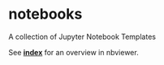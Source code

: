 # notebooks
A collection of Jupyter Notebook Templates

See **[index](http://nbviewer.jupyter.org/github/DANS-repo/notebooks/blob/master/index.ipynb)** for an overview in nbviewer.
